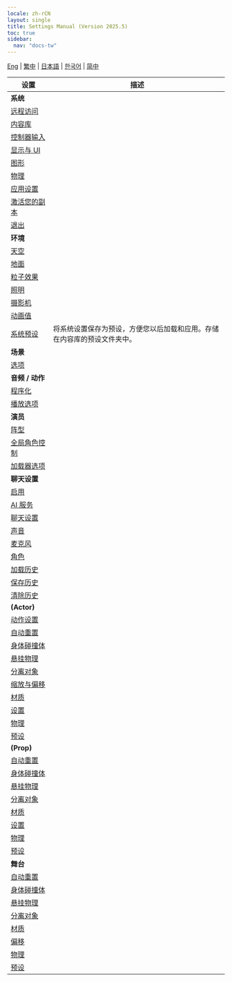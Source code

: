 ```yaml
---
locale: zh-rCN
layout: single
title: Settings Manual (Version 2025.5)
toc: true
sidebar:
  nav: "docs-tw"
---
```


[Eng](/dancexr/menu/2025.5/menu) | [繁中](/tw/dancexr/menu/2025.5/menu) | [日本語](/jp/dancexr/menu/2025.5/menu) | [한국어](/kr/dancexr/menu/2025.5/menu) | [简中](/zh/dancexr/menu/2025.5/menu)

| 设置 | 描述 |
| --- | --- |
| **系统** |  |
| [远程访问](system/remote_access) |  | 
| [内容库](system/library) |  | 
| [控制器输入](system/input_settings) |  | 
| [显示与 UI](system/screen) |  | 
| [图形](system/graphics) |  | 
| [物理](system/physics) |  | 
| [应用设置](system/application_settings) |  | 
| [激活您的副本](system/authenticate) |  | 
| [退出](system/exit) |  | 
| **环境** |  |
| [天空](scene/sky) |  | 
| [地面](scene/ground) |  | 
| [粒子效果](scene/particles) |  | 
| [照明](scene/lighting) |  | 
| [摄影机](scene/cameras) |  | 
| [动画值](scene/auto_updates) |  | 
| [系统预设](scene/system_presets) | 将系统设置保存为预设，方便您以后加载和应用。存储在内容库的预设文件夹中。 | 
| **场景** |  |
| [选项](stage/scene) |  | 
| **音频 / 动作** |  |
| [程序化](motion/procedural) |  | 
| [播放选项](motion/motion_loader) |  | 
| **演员** |  |
| [阵型](actors/formation) |  | 
| [全局角色控制](actors/global_actor_control) |  | 
| [加载器选项](actors/loader_options) |  | 
| **聊天设置** |  |
| [启用](chat/enabled) |  | 
| [AI 服务](chat/ai_service) |  | 
| [聊天设置](chat/chat_settings) |  | 
| [声音](chat/voice) |  | 
| [麦克风](chat/microphone) |  | 
| [角色](chat/characters) |  | 
| [加载历史](chat/load_history) |  | 
| [保存历史](chat/save_history) |  | 
| [清除历史](chat/clear_history) |  | 
| **(Actor)** |  |
| [动作设置](actor/actor_motion) |  | 
| [自动重置](actor/auto_reset) |  | 
| [身体碰撞体](actor/body_colliders) |  | 
| [悬挂物理](actor/cloth_physics) |  | 
| [分离对象](actor/detach_object) |  | 
| [缩放与偏移](actor/scale_n_offset) |  | 
| [材质](actor/materials) |  | 
| [设置](actor/all_settings) |  | 
| [物理](actor/physics_settings) |  | 
| [预设](actor/actor_presets) |  | 
| **(Prop)** |  |
| [自动重置](prop/auto_reset) |  | 
| [身体碰撞体](prop/body_colliders) |  | 
| [悬挂物理](prop/cloth_physics) |  | 
| [分离对象](prop/detach_object) |  | 
| [材质](prop/materials) |  | 
| [设置](prop/settings) |  | 
| [物理](prop/model_physics) |  | 
| [预设](prop/actor_presets) |  | 
| **舞台** |  |
| [自动重置](stage/auto_reset) |  | 
| [身体碰撞体](stage/body_colliders) |  | 
| [悬挂物理](stage/cloth_physics) |  | 
| [分离对象](stage/detach_object) |  | 
| [材质](stage/materials) |  | 
| [偏移](stage/offset) |  | 
| [物理](stage/model_physics) |  | 
| [预设](stage/actor_presets) |  | 

